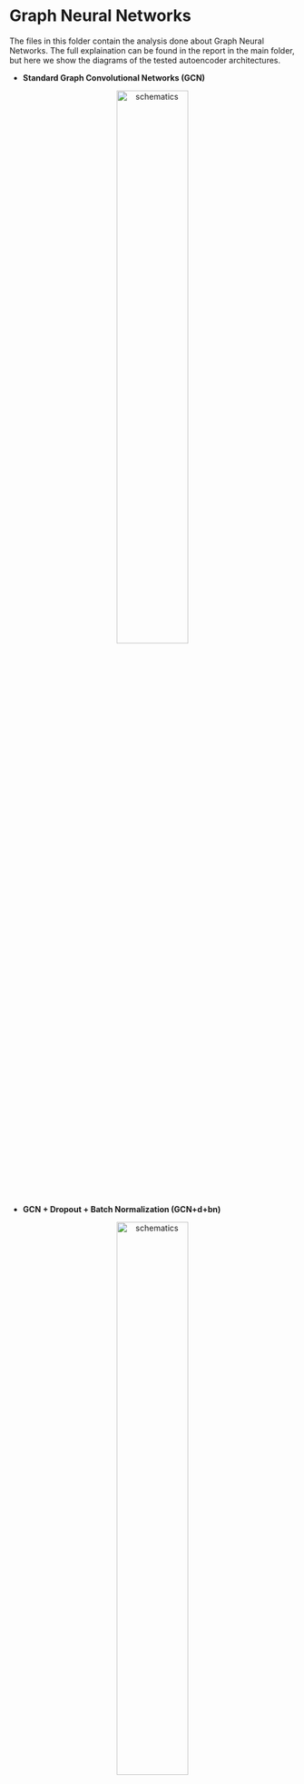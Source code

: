 # Graph Neural Networks
The files in this folder contain the analysis done about Graph Neural Networks. The full explaination can be found in the report in the main folder, but here we show the diagrams of the tested autoencoder architectures. <br>
* **Standard Graph Convolutional Networks (GCN)**
<p align="center">
<img src="./modelsImages/GCN.png" alt="schematics" height="50%">
</p>

* **GCN + Dropout + Batch Normalization (GCN+d+bn)**
<p align="center">
<img src="./modelsImages/GCN + B + D.png" alt="schematics" height="50%">
</p>

* **GCN + Gated Recurrent Unit (GRNN)**
<p align="center">
<img src="./modelsImages/recurrent_gcn_model.png" alt="schematics" height="50%">
</p>

* **Graph Attention Network (GAT)**
<p align="center">
<img src="./modelsImages/attention_gcn_model.png" alt="schematics" height="50%">
</p>

* **Graph Variational Autoencoder (VAE)**
<p align="center">
<img src="./modelsImages/vae_gcn_model.png" alt="schematics" height="50%">
</p>